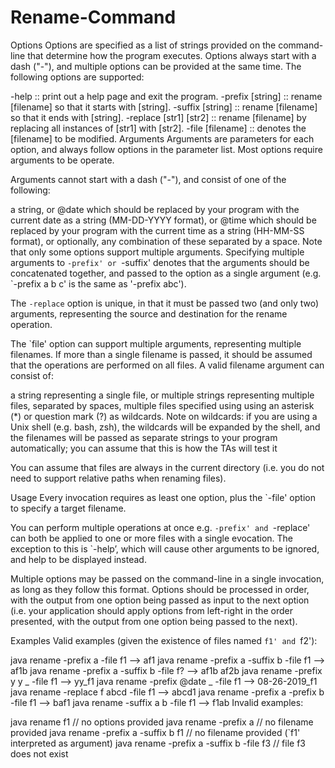 # Rename-Command


Options
Options are specified as a list of strings provided on the command-line that determine how the program executes. Options always start with a dash ("-"), and multiple options can be provided at the same time. The following options are supported:

  -help                     :: print out a help page and exit the program.
  -prefix [string]          :: rename [filename] so that it starts with [string]. 
  -suffix [string]          :: rename [filename] so that it ends with [string]. 
  -replace [str1] [str2]    :: rename [filename] by replacing all instances of [str1] with [str2]. 
  -file [filename]          :: denotes the [filename] to be modified.
Arguments
Arguments are parameters for each option, and always follow options in the parameter list. Most options require arguments to be operate.

Arguments cannot start with a dash ("-"), and consist of one of the following:

a string, or
@date which should be replaced by your program with the current date as a string (MM-DD-YYYY format), or
@time which should be replaced by your program with the current time as a string (HH-MM-SS format), or
optionally, any combination of these separated by a space. Note that only some options support multiple arguments.
Specifying multiple arguments to `-prefix' or `-suffix' denotes that the arguments should be concatenated together, and passed to the option as a single argument (e.g. `-prefix a b c' is the same as '-prefix abc').

The `-replace` option is unique, in that it must be passed two (and only two) arguments, representing the source and destination for the rename operation.

The `file' option can support multiple arguments, representing multiple filenames. If more than a single filename is passed, it should be assumed that the operations are performed on all files. A valid filename argument can consist of:

a string representing a single file, or
multiple strings representing multiple files, separated by spaces,
multiple files specified using using an asterisk (*) or question mark (?) as wildcards.
Note on wildcards: if you are using a Unix shell (e.g. bash, zsh), the wildcards will be expanded by the shell, and the filenames will be passed as separate strings to your program automatically; you can assume that this is how the TAs will test it

You can assume that files are always in the current directory (i.e. you do not need to support relative paths when renaming files).

Usage
Every invocation requires as least one option, plus the `-file' option to specify a target filename.

You can perform multiple operations at once e.g. `-prefix' and `-replace' can both be applied to one or more files with a single evocation. The exception to this is `-help’, which will cause other arguments to be ignored, and help to be displayed instead.

Multiple options may be passed on the command-line in a single invocation, as long as they follow this format. Options should be processed in order, with the output from one option being passed as input to the next option (i.e. your application should apply options from left-right in the order presented, with the output from one option being passed to the next).

Examples
Valid examples (given the existence of files named `f1' and `f2'):

java rename -prefix a -file f1 —> af1
java rename -prefix a -suffix b -file f1 —> af1b
java rename -prefix a -suffix b -file f? —> af1b af2b
java rename -prefix y y _ -file f1 —> yy_f1
java rename -prefix @date _ -file f1 —> 08-26-2019_f1
java rename -replace f abcd -file f1 —> abcd1
java rename -prefix a -prefix b -file f1 —> baf1
java rename -suffix a b -file f1 —> f1ab
Invalid examples:

java rename f1 // no options provided
java rename -prefix a // no filename provided
java rename -prefix a -suffix b f1 // no filename provided (`f1' interpreted as argument)
java rename -prefix a -suffix b -file f3 // file f3 does not exist

